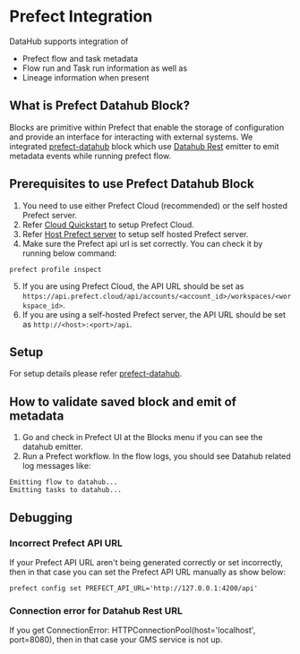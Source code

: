# Prefect Integration

DataHub supports integration of

- Prefect flow and task metadata
- Flow run and Task run information as well as
- Lineage information when present

## What is Prefect Datahub Block?

Blocks are primitive within Prefect that enable the storage of configuration and provide an interface for interacting with external systems. We integrated [prefect-datahub](https://prefecthq.github.io/prefect-datahub/) block which use [Datahub Rest](../../metadata-ingestion/sink_docs/datahub.md#datahub-rest) emitter to emit metadata events while running prefect flow.

## Prerequisites to use Prefect Datahub Block

1. You need to use either Prefect Cloud (recommended) or the self hosted Prefect server.
2. Refer [Cloud Quickstart](https://docs.prefect.io/2.10.13/cloud/cloud-quickstart/) to setup Prefect Cloud.
3. Refer [Host Prefect server](https://docs.prefect.io/2.10.13/host/) to setup self hosted Prefect server.
4. Make sure the Prefect api url is set correctly. You can check it by running below command:
```shell
prefect profile inspect
```
5. If you are using Prefect Cloud, the API URL should be set as `https://api.prefect.cloud/api/accounts/<account_id>/workspaces/<workspace_id>`.
6. If you are using a self-hosted Prefect server, the API URL should be set as `http://<host>:<port>/api`.

## Setup

For setup details please refer [prefect-datahub](https://prefecthq.github.io/prefect-datahub/).

## How to validate saved block and emit of metadata

1. Go and check in Prefect UI at the Blocks menu if you can see the datahub emitter.
2. Run a Prefect workflow. In the flow logs, you should see Datahub related log messages like:

```
Emitting flow to datahub...
Emitting tasks to datahub...
```
## Debugging

### Incorrect Prefect API URL

If your Prefect API URL aren't being generated correctly or set incorrectly, then in that case you can set the Prefect API URL manually as show below:

```shell
prefect config set PREFECT_API_URL='http://127.0.0.1:4200/api'
```

### Connection error for Datahub Rest URL
If you get ConnectionError: HTTPConnectionPool(host='localhost', port=8080), then in that case your GMS service is not up.
